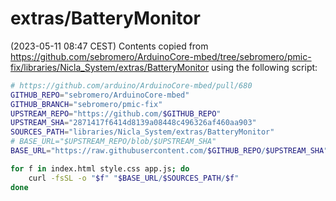 # extras/BatteryMonitor

(2023-05-11 08:47 CEST)
Contents copied from
<https://github.com/sebromero/ArduinoCore-mbed/tree/sebromero/pmic-fix/libraries/Nicla_System/extras/BatteryMonitor>
using the following script:

```bash
# https://github.com/arduino/ArduinoCore-mbed/pull/680
GITHUB_REPO="sebromero/ArduinoCore-mbed"
GITHUB_BRANCH="sebromero/pmic-fix"
UPSTREAM_REPO="https://github.com/$GITHUB_REPO"
UPSTREAM_SHA="2871417f6414d8139a08448c496326af460aa903"
SOURCES_PATH="libraries/Nicla_System/extras/BatteryMonitor"
# BASE_URL="$UPSTREAM_REPO/blob/$UPSTREAM_SHA"
BASE_URL="https://raw.githubusercontent.com/$GITHUB_REPO/$UPSTREAM_SHA"

for f in index.html style.css app.js; do
    curl -fsSL -o "$f" "$BASE_URL/$SOURCES_PATH/$f"
done
```

<!-- EOF -->